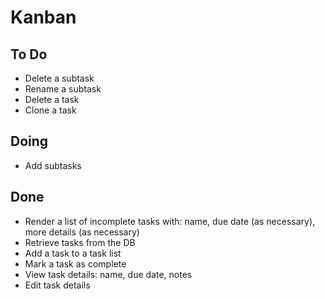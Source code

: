 # Kanban

## To Do
- Delete a subtask
- Rename a subtask
- Delete a task
- Clone a task

## Doing
- Add subtasks

## Done
- Render a list of incomplete tasks with: name, due date (as necessary), more details (as necessary)
- Retrieve tasks from the DB
- Add a task to a task list
- Mark a task as complete
- View task details: name, due date, notes
- Edit task details
